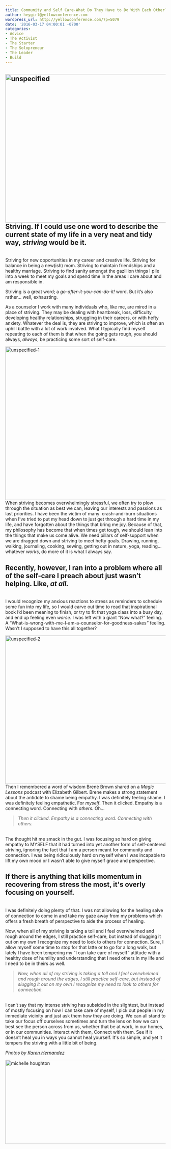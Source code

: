 ```yaml
---
title: Community and Self Care-What Do They Have to Do With Each Other?
author: heygirl@yellowconference.com
wordpress_url: http://yellowconference.com/?p=5079
date: '2016-03-17 04:00:01 -0700'
categories:
- Advice
- The Activist
- The Starter
- The Solopreneur
- The Leader
- Build
---
```

<h2><a href="http://yellowconference.com/wp-content/uploads/2016/03/unspecified.jpg"><img class="aligncenter size-full wp-image-5081" src="http://yellowconference.com/wp-content/uploads/2016/03/unspecified.jpg" alt="unspecified" width="700" height="466" /></a>Striving. If I could use one word to describe the current state of my life in a very neat and tidy way,<em> striving</em> would be it.</h2><br />
Striving for new opportunities in my career and creative life. Striving for balance in being a new(ish) mom. Striving to maintain friendships and a healthy marriage. Striving to find sanity amongst the gazillion things I pile into a week to meet my goals and spend time in the areas I care about and am responsible in.</p>
<p>Striving is a great word; a <em>go-after-it-you-can-do-it! </em>word. But it&rsquo;s also rather&hellip; well, exhausting.</p>
<p>As a counselor I work with many individuals who, like me, are mired in a place of striving. They may be dealing with heartbreak, loss, difficulty developing healthy relationships, struggling in their careers, or with hefty anxiety. Whatever the deal is, they are striving to improve, which is often an uphill battle with a lot of work involved. What I typically find myself repeating to each of them is that when the going gets rough, you should always, <em>always</em>, be practicing some sort of self-care.</p>
<p><a href="http://yellowconference.com/wp-content/uploads/2016/03/unspecified-1.jpg"><img class="aligncenter size-full wp-image-5082" src="http://yellowconference.com/wp-content/uploads/2016/03/unspecified-1.jpg" alt="unspecified-1" width="700" height="482" /></a>When striving becomes overwhelmingly stressful, we often try to plow through the situation as best we can, leaving our interests and passions as last priorities. I have been the victim of many &nbsp;crash-and-burn situations when I&rsquo;ve tried to put my head down to just get through a hard time in my life, and have forgotten about the things that bring me joy. Because of that, my philosophy has become that when times get tough, we should lean into the things that make us come alive. We need pillars of self-support when we are dragged down and striving to meet hefty goals. Drawing, running, walking, journaling, cooking, sewing, getting out in nature, yoga, reading&hellip; whatever <em>works</em>, do more of it is what I always say.</p>
<h2>Recently, however, I ran into a problem where all of the self-care I preach about just wasn&rsquo;t helping. Like, <em>at all.</em></h2><br />
I would recognize my anxious reactions to stress as reminders to schedule some fun into my life, so I would carve out time to read that inspirational book I&rsquo;d been meaning to finish, or try to fit that yoga class into a busy day, and end up feeling even <em>worse</em>. I was left with a giant &ldquo;Now what?&rdquo; feeling. A &ldquo;What-is-wrong-with-me-I-am-a-counselor-for-goodness-sakes<em>&rdquo; </em>feeling. Wasn&rsquo;t I supposed to have this all together?</p>
<p><a href="http://yellowconference.com/wp-content/uploads/2016/03/unspecified-2.jpg"><img class="aligncenter size-full wp-image-5080" src="http://yellowconference.com/wp-content/uploads/2016/03/unspecified-2.jpg" alt="unspecified-2" width="700" height="466" /></a>Then I remembered a word of wisdom Bren&eacute; Brown shared on a <em>Magic Lessons</em> podcast with Elizabeth Gilbert. Brene makes a strong statement about the antidote to shame being empathy. I was definitely feeling shame. I was definitely feeling empathetic. For <em>myself</em>. Then it clicked. Empathy is a connecting word. Connecting with <em>others. </em>Oh...</p>
<blockquote><p><em>Then it clicked. Empathy is a connecting word. Connecting with others.</em></blockquote><br />
The thought hit me smack in the gut. I was focusing so hard on giving empathy to MYSELF that it had turned into yet another form of self-centered striving, ignoring the fact that I am a person meant for community and connection. I was being ridiculously hard on myself when I was incapable to lift my own mood or I wasn&rsquo;t able to give myself grace and perspective.</p>
<h2>If there is anything that kills momentum in recovering from stress the most, it's overly focusing on yourself.</h2><br />
I was definitely doing plenty of that. I was not allowing for the healing salve of connection to come in and take my gaze away from my problems which offers a fresh breath of perspective to aide the process of healing.</p>
<p>Now, when all of my striving is taking a toll and I feel overwhelmed and rough around the edges, I still practice self-care, but instead of slugging it out on my own I recognize my need to look to others for connection. Sure, I allow myself some time to stop for that latte or to go for a long walk, but lately I have been tempering my &ldquo;I can take care of myself<em>&rdquo;</em> attitude with a healthy dose of humility and understanding that I need others in my life and I need to be in theirs as well.</p>
<blockquote><p><em>Now, when all of my striving is taking a toll and I feel overwhelmed and rough around the edges, I still practice self-care, but instead of slugging it out on my own I recognize my need to look to others for connection.</em></blockquote><br />
I can&rsquo;t say that my intense striving has subsided in the slightest, but instead of mostly focusing on how I can take care of myself, I pick out people in my immediate vicinity and just ask them how they are doing. We can all stand to take our focus off ourselves sometimes and turn the lens on how we can best see the person across from us, whether that be at work, in our homes, or in our communities. Interact with them, Connect with them. See if it doesn&rsquo;t heal you in ways you cannot heal yourself. It's so simple, and yet it tempers the striving with a little bit of being.</p>
<p><i>Photos by <a href="http://karenmariehernandez.com/" target="_blank">Karen Hernandez</a></i></p>
<p><a href="http://www.michellehoughton.com/" target="_blank"><img class="aligncenter size-full wp-image-5105" src="http://yellowconference.com/wp-content/uploads/2016/03/michelle-houghton.jpg" alt="michelle houghton" width="700" height="264" /></a></p>
